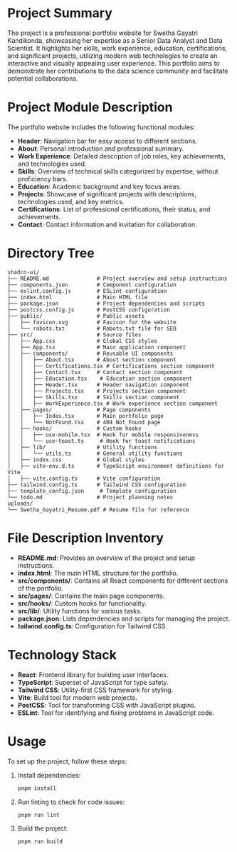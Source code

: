 # Project Summary
The project is a professional portfolio website for Swetha Gayatri Kandikonda, showcasing her expertise as a Senior Data Analyst and Data Scientist. It highlights her skills, work experience, education, certifications, and significant projects, utilizing modern web technologies to create an interactive and visually appealing user experience. This portfolio aims to demonstrate her contributions to the data science community and facilitate potential collaborations.

# Project Module Description
The portfolio website includes the following functional modules:
- **Header**: Navigation bar for easy access to different sections.
- **About**: Personal introduction and professional summary.
- **Work Experience**: Detailed description of job roles, key achievements, and technologies used.
- **Skills**: Overview of technical skills categorized by expertise, without proficiency bars.
- **Education**: Academic background and key focus areas.
- **Projects**: Showcase of significant projects with descriptions, technologies used, and key metrics.
- **Certifications**: List of professional certifications, their status, and achievements.
- **Contact**: Contact information and invitation for collaboration.

# Directory Tree
```plaintext
shadcn-ui/
├── README.md               # Project overview and setup instructions
├── components.json         # Component configuration
├── eslint.config.js        # ESLint configuration
├── index.html              # Main HTML file
├── package.json            # Project dependencies and scripts
├── postcss.config.js       # PostCSS configuration
├── public/                 # Public assets
│   ├── favicon.svg         # Favicon for the website
│   └── robots.txt          # Robots.txt file for SEO
├── src/                    # Source files
│   ├── App.css             # Global CSS styles
│   ├── App.tsx             # Main application component
│   ├── components/         # Reusable UI components
│   │   ├── About.tsx       # About section component
│   │   ├── Certifications.tsx # Certifications section component
│   │   ├── Contact.tsx     # Contact section component
│   │   ├── Education.tsx    # Education section component
│   │   ├── Header.tsx      # Header navigation component
│   │   ├── Projects.tsx    # Projects section component
│   │   ├── Skills.tsx      # Skills section component
│   │   ├── WorkExperience.tsx # Work experience section component
│   ├── pages/              # Page components
│   │   ├── Index.tsx       # Main portfolio page
│   │   └── NotFound.tsx    # 404 Not Found page
│   ├── hooks/              # Custom hooks
│   │   ├── use-mobile.tsx  # Hook for mobile responsiveness
│   │   └── use-toast.ts     # Hook for toast notifications
│   ├── lib/                # Utility functions
│   │   └── utils.ts        # General utility functions
│   ├── index.css           # Global styles
│   ├── vite-env.d.ts       # TypeScript environment definitions for Vite
│   ├── vite.config.ts      # Vite configuration
├── tailwind.config.ts      # Tailwind CSS configuration
├── template_config.json     # Template configuration
└── todo.md                 # Project planning notes
uploads/
└── Swetha_Gayatri_Resume.pdf # Resume file for reference
```

# File Description Inventory
- **README.md**: Provides an overview of the project and setup instructions.
- **index.html**: The main HTML structure for the portfolio.
- **src/components/**: Contains all React components for different sections of the portfolio.
- **src/pages/**: Contains the main page components.
- **src/hooks/**: Custom hooks for functionality.
- **src/lib/**: Utility functions for various tasks.
- **package.json**: Lists dependencies and scripts for managing the project.
- **tailwind.config.ts**: Configuration for Tailwind CSS.

# Technology Stack
- **React**: Frontend library for building user interfaces.
- **TypeScript**: Superset of JavaScript for type safety.
- **Tailwind CSS**: Utility-first CSS framework for styling.
- **Vite**: Build tool for modern web projects.
- **PostCSS**: Tool for transforming CSS with JavaScript plugins.
- **ESLint**: Tool for identifying and fixing problems in JavaScript code.

# Usage
To set up the project, follow these steps:
1. Install dependencies:
   ```bash
   pnpm install
   ```
2. Run linting to check for code issues:
   ```bash
   pnpm run lint
   ```
3. Build the project:
   ```bash
   pnpm run build
   ```
